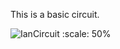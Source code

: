 This is a basic circuit.

![IanCircuit](https://user-images.githubusercontent.com/82461741/146039834-fd61c548-e93f-4dc1-8976-47973b5a7415.png)
:scale: 50%
